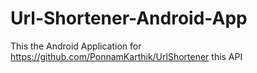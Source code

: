 # Url-Shortener-Android-App
This the Android Application for https://github.com/PonnamKarthik/UrlShortener this API
